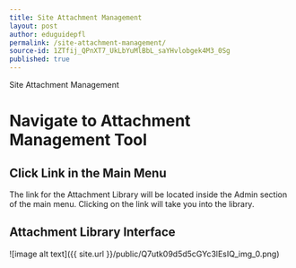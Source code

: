 ```yaml
---
title: Site Attachment Management
layout: post
author: eduguidepfl
permalink: /site-attachment-management/
source-id: 1ZTfij_QPnXT7_UkLbYuMlBbL_saYHvlobgek4M3_0Sg
published: true
---
```

Site Attachment Management

# Navigate to Attachment Management Tool

## Click Link in the Main Menu

The link for the Attachment Library will be located inside the Admin section of the main menu. Clicking on the link will take you into the library.

## Attachment Library Interface

![image alt text]({{ site.url }}/public/Q7utk09d5d5cGYc3lEsIQ_img_0.png)

